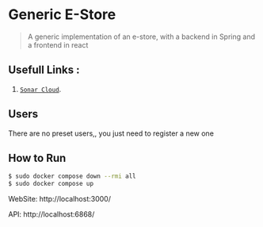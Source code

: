 # Generic E-Store
> A generic implementation of an e-store, with a backend in Spring and a frontend in react

## Usefull Links :
1. [`Sonar Cloud`](https://sonarcloud.io/summary/new_code?id=jteles277_generic_e-store). 

## Users
There are no preset users,, you just need to register a new one

## How to Run 
```bash 
$ sudo docker compose down --rmi all
$ sudo docker compose up
```

WebSite: http://localhost:3000/

API: http://localhost:6868/
